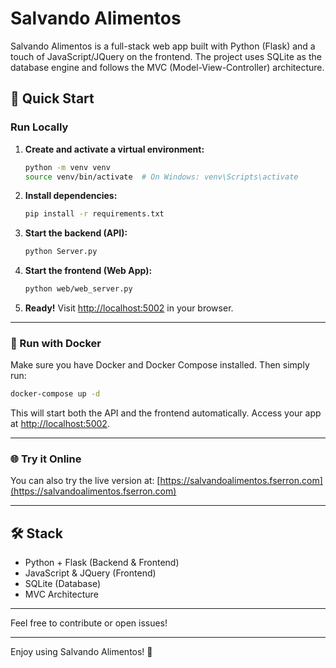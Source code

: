 # Salvando Alimentos

Salvando Alimentos is a full-stack web app built with Python (Flask) and a touch of JavaScript/JQuery on the frontend. The project uses SQLite as the database engine and follows the MVC (Model-View-Controller) architecture.

## 🚀 Quick Start

### Run Locally

1. **Create and activate a virtual environment:**
   ```bash
   python -m venv venv
   source venv/bin/activate  # On Windows: venv\Scripts\activate
   ```
2. **Install dependencies:**
   ```bash
   pip install -r requirements.txt
   ```
3. **Start the backend (API):**
   ```bash
   python Server.py
   ```
4. **Start the frontend (Web App):**
   ```bash
   python web/web_server.py
   ```
5. **Ready!** Visit [http://localhost:5002](http://localhost:5002) in your browser.

---

### 🐳 Run with Docker

Make sure you have Docker and Docker Compose installed. Then simply run:

```bash
docker-compose up -d
```

This will start both the API and the frontend automatically. Access your app at [http://localhost:5002](http://localhost:5002).

---

### 🌐 Try it Online

You can also try the live version at: [https://salvandoalimentos.fserron.com](https://salvandoalimentos.fserron.com)

---

## 🛠️ Stack
- Python + Flask (Backend & Frontend)
- JavaScript & JQuery (Frontend)
- SQLite (Database)
- MVC Architecture

---

Feel free to contribute or open issues!

---

Enjoy using Salvando Alimentos! 🍏
